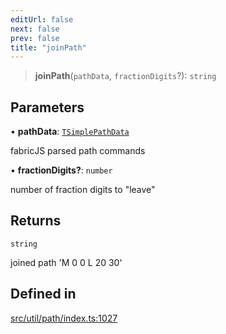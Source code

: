 ```yaml
---
editUrl: false
next: false
prev: false
title: "joinPath"
---
```


> **joinPath**(`pathData`, `fractionDigits`?): `string`

## Parameters

• **pathData**: [`TSimplePathData`](/api/namespaces/util/type-aliases/tsimplepathdata/)

fabricJS parsed path commands

• **fractionDigits?**: `number`

number of fraction digits to "leave"

## Returns

`string`

joined path 'M 0 0 L 20 30'

## Defined in

[src/util/path/index.ts:1027](https://github.com/fabricjs/fabric.js/blob/v6.0.0-rc4/src/util/path/index.ts#L1027)
